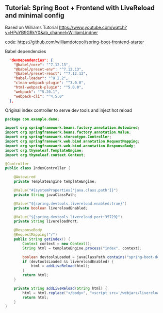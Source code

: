 ## Tutorial: Spring Boot + Frontend with LiveReload and minimal config
Based on Williams Tutorial
https://www.youtube.com/watch?v=HPuYB9GRkY0&ab_channel=WilliamLindner

code:
https://github.com/williamdotcool/spring-boot-frontend-starter

Babel dependencies 

```json  
  "devDependencies": {
    "@babel/core": "^7.12.13",
    "@babel/preset-env": "^7.12.13",
    "@babel/preset-react": "^7.12.13",
    "babel-loader": "^8.2.2",
    "clean-webpack-plugin": "^3.0.0",
    "html-webpack-plugin": "^5.0.0",
    "webpack": "^5.20.1",
    "webpack-cli": "^4.5.0"
  },
```

Original index controller to serve dev tools and inject hot reload

```java
package com.example.demo;

import org.springframework.beans.factory.annotation.Autowired;
import org.springframework.beans.factory.annotation.Value;
import org.springframework.stereotype.Controller;
import org.springframework.web.bind.annotation.RequestMapping;
import org.springframework.web.bind.annotation.ResponseBody;
import org.thymeleaf.TemplateEngine;
import org.thymeleaf.context.Context;

@Controller
public class IndexController {

    @Autowired
    private TemplateEngine templateEngine;

    @Value("#{systemProperties['java.class.path']}")
    private String javaClassPath;

    @Value("${spring.devtools.livereload.enabled:true}")
    private boolean livereloadEnabled;

    @Value("${spring.devtools.livereload.port:35729}")
    private String livereloadPort;

    @ResponseBody
    @RequestMapping("/")
    public String getIndex() {
        Context context = new Context();
        String html = templateEngine.process("index", context);

        boolean devtoolsLoaded = javaClassPath.contains("spring-boot-devtools");
        if (devtoolsLoaded && livereloadEnabled) {
            html = addLiveReload(html);
        }
        return html;
    }

    private String addLiveReload(String html) {
        html = html.replace("</body>", "<script src='/webjars/livereload-js/3.2.2/dist/livereload.js?port=" + livereloadPort + "'></script>\n</body>");
        return html;
    }
}

```
